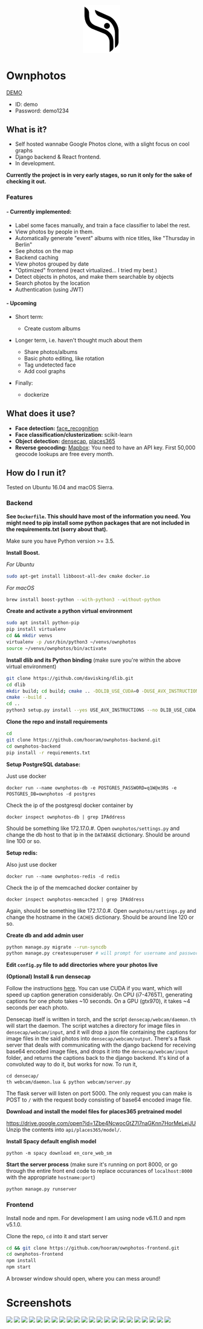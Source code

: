 <div style="text-align:center"><img width="100" src ="/screenshots/logo.png"/></div>

# Ownphotos

[DEMO](https://demo.ownphotos.io)

- ID: demo
- Password: demo1234

## What is it?

- Self hosted wannabe Google Photos clone, with a slight focus on cool graphs
- Django backend & React frontend. 
- In development. 

**Currently the project is in very early stages, so run it only for the sake of checking it out.**

### Features

#### - Currently implemented:
  
  - Label some faces manually, and train a face classifier to label the rest.
  - View photos by people in them.
  - Automatically generate "event" albums with nice titles, like "Thursday in Berlin"
  - See photos on the map
  - Backend caching
  - View photos grouped by date
  - "Optimized" frontend (react virtualized... I tried my best.)
  - Detect objects in photos, and make them searchable by objects 
  - Search photos by the location 
  - Authentication (using JWT)


#### - Upcoming

  - Short term:
    - Create custom albums

  - Longer term, i.e. haven't thought much about them
    - Share photos/albums
    - Basic photo editing, like rotation
    - Tag undetected face
    - Add cool graphs

  - Finally:
    - dockerize


## What does it use?

- **Face detection:** [face_recognition](https://github.com/ageitgey/face_recognition) 
- **Face classification/clusterization:** scikit-learn
- **Object detection:** [densecap](https://github.com/jcjohnson/densecap), [places365](http://places.csail.mit.edu/)
- **Reverse geocoding:** [Mapbox](https://www.mapbox.com/): You need to have an API key. First 50,000 geocode lookups are free every month.


## How do I run it?

Tested on Ubuntu 16.04 and macOS Sierra.

### Backend



**See `Dockerfile`. This should have most of the information you need. You might need to pip install some python packages that are not included in the requirements.txt (sorry about that).**



Make sure you have Python version >= 3.5. 

**Install Boost.**

*For Ubuntu*
```bash
sudo apt-get install libboost-all-dev cmake docker.io
```

*For macOS*
```bash
brew install boost-python --with-python3 --without-python
```

**Create and activate a python virtual environment**


```bash
sudo apt install python-pip
pip install virtualenv
cd && mkdir venvs
virtualenv -p /usr/bin/python3 ~/venvs/ownphotos 
source ~/venvs/ownphotos/bin/activate
```

**Install dlib and its Python binding** (make sure you're within the above virtual environment)


```bash
git clone https://github.com/davisking/dlib.git
cd dlib
mkdir build; cd build; cmake .. -DDLIB_USE_CUDA=0 -DUSE_AVX_INSTRUCTIONS=1;
cmake --build .
cd ..
python3 setup.py install --yes USE_AVX_INSTRUCTIONS --no DLIB_USE_CUDA
```

**Clone the repo and install requirements**

```bash
cd
git clone https://github.com/hooram/ownphotos-backend.git
cd ownphotos-backend
pip install -r requirements.txt
```

**Setup PostgreSQL database:**

Just use docker

```
docker run --name ownphotos-db -e POSTGRES_PASSWORD=q1W@e3R$ -e POSTGRES_DB=ownphotos -d postgres
```
Check the ip of the postgresql docker container by 

```
docker inspect ownphotos-db | grep IPAddress
```

Should be something like 172.17.0.#. Open `ownphotos/settings.py` and change the db host to that ip in the `DATABASE` dictionary. Should be around line 100 or so.

**Setup redis:**

Also just use docker

```
docker run --name ownphotos-redis -d redis
```

Check the ip of the memcached docker container by

```
docker inspect ownphotos-memcached | grep IPAddress
```

Again, should be something like 172.17.0.#. Open `ownphotos/settings.py` and change the hostname in the `CACHES` dictionary. Should be around line 120 or so. 

**Create db and add admin user**

```bash
python manage.py migrate --run-syncdb
python manage.py createsuperuser # will prompt for username and password. use admin/password
```

**Edit `config.py` file to add directories where your photos live**


**(Optional) Install & run densecap**

Follow the instructions [here](/densecap/README.md). You can use CUDA if you want, which will speed up caption generation considerably. On CPU (i7-4765T), generating captions for one photo takes ~10 seconds. On a GPU (gtx970), it takes ~4 seconds per each photo. 

Densecap itself is written in torch, and the script `densecap/webcam/daemon.th` will start the daemon. The script watches a directory for image files in `densecap/webcam/input`, and it will drop a json file containing the captions for image files in the said photos into `densecap/webcam/output`. There's a flask server that deals with communicating with the django backend for receiving base64 encoded image files, and drops it into the `densecap/webcam/input` folder, and returns the captions back to the django backend. It's kind of a convoluted way to do it, but works for now. To run it, 

```
cd densecap/
th webcam/daemon.lua & python webcam/server.py

```

The flask server will listen on port 5000. The only request you can make is POST to `/` with the request body consisting of base64 encoded image file.



**Download and install the model files for places365 pretrained model**

https://drive.google.com/open?id=1Zbe4NcwocGtZ7l7naGKnn7HorMeLejJU
Unzip the contents into `api/places365/model/`.


**Install Spacy default english model**
```
python -m spacy download en_core_web_sm
```



**Start the server process** (make sure it's running on port 8000, or go through the entire front end code to replace occurances of `localhost:8000` with the appropriate `hostname:port`)

```bash
python manage.py runserver
```




### Frontend

Install node and npm. For development I am using node v6.11.0 and npm v5.1.0.

Clone the repo, `cd` into it and start server

```bash
cd && git clone https://github.com/hooram/ownphotos-frontend.git
cd ownphotos-frontend
npm install
npm start
```

A browser window should open, where you can mess around!

# Screenshots

![](https://s3.eu-central-1.amazonaws.com/ownphotos-deploy/ownphotos_screenshots/01.png)
![](https://s3.eu-central-1.amazonaws.com/ownphotos-deploy/ownphotos_screenshots/02.png)
![](https://s3.eu-central-1.amazonaws.com/ownphotos-deploy/ownphotos_screenshots/03.png)
![](https://s3.eu-central-1.amazonaws.com/ownphotos-deploy/ownphotos_screenshots/04.png)
![](https://s3.eu-central-1.amazonaws.com/ownphotos-deploy/ownphotos_screenshots/05.png)
![](https://s3.eu-central-1.amazonaws.com/ownphotos-deploy/ownphotos_screenshots/06.png)
![](https://s3.eu-central-1.amazonaws.com/ownphotos-deploy/ownphotos_screenshots/07.png)
![](https://s3.eu-central-1.amazonaws.com/ownphotos-deploy/ownphotos_screenshots/08.png)
![](https://s3.eu-central-1.amazonaws.com/ownphotos-deploy/ownphotos_screenshots/09.png)
![](https://s3.eu-central-1.amazonaws.com/ownphotos-deploy/ownphotos_screenshots/10.png)
![](https://s3.eu-central-1.amazonaws.com/ownphotos-deploy/ownphotos_screenshots/11.png)
![](https://s3.eu-central-1.amazonaws.com/ownphotos-deploy/ownphotos_screenshots/12.png)
![](https://s3.eu-central-1.amazonaws.com/ownphotos-deploy/ownphotos_screenshots/13.png)
![](https://s3.eu-central-1.amazonaws.com/ownphotos-deploy/ownphotos_screenshots/14.png)
![](https://s3.eu-central-1.amazonaws.com/ownphotos-deploy/ownphotos_screenshots/15.png)
![](https://s3.eu-central-1.amazonaws.com/ownphotos-deploy/ownphotos_screenshots/16.png)
![](https://s3.eu-central-1.amazonaws.com/ownphotos-deploy/ownphotos_screenshots/17.png)
![](https://s3.eu-central-1.amazonaws.com/ownphotos-deploy/ownphotos_screenshots/18.png)
![](https://s3.eu-central-1.amazonaws.com/ownphotos-deploy/ownphotos_screenshots/19.png)
![](https://s3.eu-central-1.amazonaws.com/ownphotos-deploy/ownphotos_screenshots/20.png)
![](https://s3.eu-central-1.amazonaws.com/ownphotos-deploy/ownphotos_screenshots/21.png)
![](https://s3.eu-central-1.amazonaws.com/ownphotos-deploy/ownphotos_screenshots/22.png)
